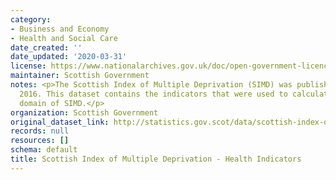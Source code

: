```yaml
---
category:
- Business and Economy
- Health and Social Care
date_created: ''
date_updated: '2020-03-31'
license: https://www.nationalarchives.gov.uk/doc/open-government-licence/version/3/
maintainer: Scottish Government
notes: <p>The Scottish Index of Multiple Deprivation (SIMD) was published in August
  2016. This dataset contains the indicators that were used to calculate the health
  domain of SIMD.</p>
organization: Scottish Government
original_dataset_link: http://statistics.gov.scot/data/scottish-index-of-multiple-deprivation---health-indicators
records: null
resources: []
schema: default
title: Scottish Index of Multiple Deprivation - Health Indicators
---
```

